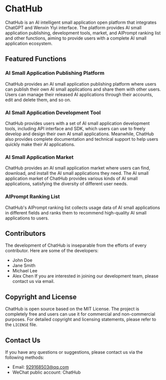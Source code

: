 # ChatHub
ChatHub is an AI intelligent small application open platform that integrates ChatGPT and Wenxin Yiyi interface. The platform provides AI small application publishing, development tools, market, and AIPrompt ranking list and other functions, aiming to provide users with a complete AI small application ecosystem.
## Featured Functions
### AI Small Application Publishing Platform
ChatHub provides an AI small application publishing platform where users can publish their own AI small applications and share them with other users. Users can manage their released AI applications through their accounts, edit and delete them, and so on.
### AI Small Application Development Tool
ChatHub provides users with a set of AI small application development tools, including API interface and SDK, which users can use to freely develop and design their own AI small applications. Meanwhile, ChatHub also provides complete documentation and technical support to help users quickly make their AI applications.
### AI Small Application Market
ChatHub provides an AI small application market where users can find, download, and install the AI small applications they need. The AI small application market of ChatHub provides various kinds of AI small applications, satisfying the diversity of different user needs.
### AIPrompt Ranking List
ChatHub's AIPrompt ranking list collects usage data of AI small applications in different fields and ranks them to recommend high-quality AI small applications to users.
## Contributors
The development of ChatHub is inseparable from the efforts of every contributor. Here are some of the developers:
- John Doe
- Jane Smith
- Michael Lee
- Alex Chen
If you are interested in joining our development team, please contact us via email.
## Copyright and License
ChatHub is open source based on the MIT License. The project is completely free and users can use it for commercial and non-commercial purposes. For detailed copyright and licensing statements, please refer to the <code>LICENSE</code> file.
## Contact Us
If you have any questions or suggestions, please contact us via the following methods:
- Email: [929168503@qq.com](mailto:chathub@chathub.com)
- WeChat public account: ChatHub